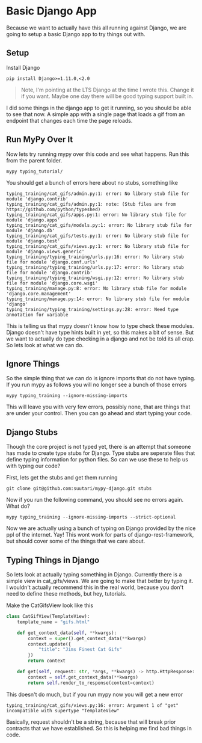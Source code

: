 # Basic Django App

Because we want to actually have this all running against Django, we are going to setup a basic Django app to try things out
with.

## Setup
Install Django
```
pip install Django>=1.11.0,<2.0
```
> Note, I'm pointing at the LTS Django at the time I wrote this. Change it if you want. Maybe one day there will be good typing 
> support built in.

I did some things in the django app to get it running, so you should be able to see that now. A simple app with a single page that loads
a gif from an endpoint that changes each time the page reloads.

## Run MyPy Over It
Now lets try running mypy over this code and see what happens. Run this from the parent folder.
```
mypy typing_tutorial/
```
You should get a bunch of errors here about no stubs, something like
```
typing_training/cat_gifs/admin.py:1: error: No library stub file for module 'django.contrib'
typing_training/cat_gifs/admin.py:1: note: (Stub files are from https://github.com/python/typeshed)
typing_training/cat_gifs/apps.py:1: error: No library stub file for module 'django.apps'
typing_training/cat_gifs/models.py:1: error: No library stub file for module 'django.db'
typing_training/cat_gifs/tests.py:1: error: No library stub file for module 'django.test'
typing_training/cat_gifs/views.py:1: error: No library stub file for module 'django.views.generic'
typing_training/typing_training/urls.py:16: error: No library stub file for module 'django.conf.urls'
typing_training/typing_training/urls.py:17: error: No library stub file for module 'django.contrib'
typing_training/typing_training/wsgi.py:12: error: No library stub file for module 'django.core.wsgi'
typing_training/manage.py:8: error: No library stub file for module 'django.core.management'
typing_training/manage.py:14: error: No library stub file for module 'django'
typing_training/typing_training/settings.py:28: error: Need type annotation for variable
```
This is telling us that mypy doesn't know how to type check these modules. Django doesn't have type hints built in yet, so this makes a bit of sense.
But we want to actually do type checking in a django and not be told its all crap. So lets look at what we can do.

## Ignore Things
So the simple thing that we can do is ignore imports that do not have typing. If you run mypy as follows you will no longer see a bunch of those errors
```
mypy typing_training --ignore-missing-imports
```
This will leave you with very few errors, possibly none, that are things that are under your control. Then you can go ahead and start typing your code.

## Django Stubs
Though the core project is not typed yet, there is an attempt that someone has made to create type stubs for Django. Type stubs are seperate files that
define typing information for python files. So can we use these to help us with typing our code?

First, lets get the stubs and get them running
```
git clone git@github.com:suutari/mypy-django.git stubs
```
Now if you run the following command, you should see no errors again. What do?
```
mypy typing_training --ignore-missing-imports --strict-optional
```
Now we are actually using a bunch of typing on Django provided by the nice ppl of the internet. Yay! This wont work for parts of django-rest-framework,
but should cover some of the things that we care about.

## Typing Things in Django
So lets look at actually typing something in Django. Currently there is a simple view in cat_gifs/views. We are going to make that better by typing it.
I wouldn't actually recommend this in the real world, because you don't need to define these methods, but hey, tutorials.

Make the CatGifsView look like this
```python
class CatGifView(TemplateView):
    template_name = "gifs.html"

    def get_context_data(self, **kwargs):
        context = super().get_context_data(**kwargs)
        context.update({
            "title": "Jims Finest Cat Gifs"
        })
        return context

    def get(self, request: str, *args, **kwargs) -> http.HttpResponse:
        context = self.get_context_data(**kwargs)
        return self.render_to_response(context=context)
```
This doesn't do much, but if you run mypy now you will get a new error
```
typing_training/cat_gifs/views.py:16: error: Argument 1 of "get" incompatible with supertype "TemplateView"
```
Basically, request shouldn't be a string, because that will break prior contracts that we have established. So this is helping me find bad things in code.